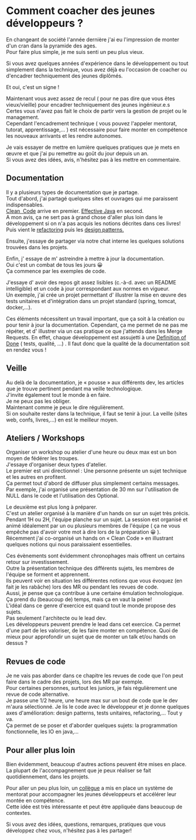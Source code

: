 # Comment coacher des jeunes développeurs ?

En changeant de société l'année dernière j'ai eu l'impression de monter d'un cran dans la pyramide des ages.  
Pour faire plus simple, je me suis senti un peu plus vieux.

Si vous avez quelques années d'expérience dans le développement ou tout simplement dans la technique, vous avez déjà eu l'occasion de coacher ou d'encadrer techniquement des jeunes diplômés.

Et oui, c'est un signe !

Maintenant vous avez assez de recul ( pour ne pas dire que vous êtes vieux/vieille) pour encadrer techniquement des jeunes ingénieur.e.s  
Certes vous n'avez pas fait le choix de partir vers la gestion de projet ou le management.  
Cependant l'encadrement technique ( vous pouvez l'appeler mentorat, tutorat, apprentissage,&#8230; ) est nécessaire pour faire monter en compétence les nouveaux arrivants et les rendre autonomes.

Je vais essayer de mettre en lumière quelques pratiques que je mets en œuvre et que j'ai pu remettre au goût du jour depuis un an.  
Si vous avez des idées, avis, n'hésitez pas à les mettre en commentaire.

## Documentation

Il y a plusieurs types de documentation que je partage.  
Tout d'abord, j'ai partagé quelques sites et ouvrages qui me paraissent indispensables.  
[Clean  Code](https://www.amazon.fr/Clean-Code-Handbook-Software-Craftsmanship/dp/0132350882) arrive en premier. [Effective Java](https://www.amazon.fr/Effective-Java-Joshua-Bloch/dp/0134685997) en second.  
A mon avis, ça ne sert pas à grand chose d'aller plus loin dans le développement si on n'a pas acquis les notions décrites dans ces livres!  
Puis vient le [refactoring](https://www.refactoring.com/) puis les [design patterns.](https://fr.wikipedia.org/wiki/Patron_de_conception)

Ensuite, j'essaye de partager via notre chat interne les quelques solutions trouvées dans les projets.

Enfin, j' essaye de m' astreindre à mettre à jour la documentation.  
Oui c'est un combat de tous les jours 😀  
Ça commence par les exemples de code.

J'essaye d' avoir des repos git assez lisibles (c.-à-d. avec un README intelligible) et un code à jour correspondant aux normes en vigueur.  
Un exemple, j'ai crée un projet permettant d' illustrer la mise en œuvre des tests unitaires et d'intégration dans un projet standard (spring, tomcat, docker,&#8230;).

Ces éléments nécessitent un travail important, que ça soit à la création ou pour tenir à jour la documentation. Cependant, ça me permet de ne pas me répéter, et d' illustrer via un cas pratique ce que j'attends dans les Merge Requests. En effet, chaque développement est assujetti à une [Definition of Done](https://www.scruminc.com/definition-of-done/) ( tests, qualité, &#8230;) . Il faut donc que la qualité de la documentation soit en rendez vous !

## Veille

Au delà de la documentation, je « pousse » aux différents dev, les articles que je trouve pertinent pendant ma veille technologique.  
J'invite également tout le monde à en faire.  
Je ne peux pas les obliger.  
Maintenant comme je peux le dire régulièrement.  
Si on souhaite rester dans la technique, il faut se tenir à jour. La veille (sites web, confs, livres,&#8230;) en est le meilleur moyen.

## Ateliers / Workshops

Organiser un workshop ou atelier d'une heure ou deux max est un bon moyen de fédérer les troupes.  
J'essaye d'organiser deux types d'atelier.  
Le premier est uni directionnel : Une personne présente un sujet technique et les autres en profitent.  
Ça permet tout d'abord de diffuser plus simplement certains messages.  
Par exemple, j'ai organisé une présentation de 30 mn sur l'utilisation de NULL dans le code et l'utilisation des Optional.

Le deuxième est plus long à préparer.  
C'est un atelier organisé à la manière d'un hands on sur un sujet très précis.  
Pendant 1H ou 2H, l'équipe planche sur un sujet. La session est organisé et animé idéalement par un ou plusieurs membres de l'équipe ( ça ne vous empêche pas d'avoir votre mot à dire lors de la préparation 😀 ).  
Récemment j'ai co-organisé un hands on « Clean Code » en illustrant quelques notions qui nous paraissaient essentielles.

Ces évènements sont évidemment chronophages mais offrent un certains retour sur investissement.  
Outre la présentation technique des différents sujets, les membres de l'équipe se forment et apprennent.  
Ils peuvent voir en situation les différentes notions que vous évoquez (en fait je les rabâche) lors des MR ou pendant les revues de code.  
Aussi, je pense que ça contribue à une certaine émulation technologique.  
Ça prend du (beaucoup de) temps, mais ça en vaut la peine!  
L'idéal dans ce genre d'exercice est quand tout le monde propose des sujets.  
Pas seulement l'architecte ou le lead dev.  
Les développeurs peuvent prendre le lead dans cet exercice. Ca permet d'une part de les valoriser, de les faire monter en compétence. Quoi de mieux pour approfondir un sujet que de monter un talk et/ou hands on dessus ?

## Revues de code

Je ne vais pas aborder dans ce chapitre les revues de code que l'on peut faire dans le cadre des projets, lors des MR par exemple.  
Pour certaines personnes, surtout les juniors, je fais régulièrement une revue de code alternative.  
Je passe une 1/2 heure, une heure max sur un bout de code que le dev m'aura sélectionné. Je lis le code avec le développeur et je donne quelques axes d'amélioration: design patterns, tests unitaires, refactoring,&#8230; Tout y va.  
Ça permet de se poser et d'aborder quelques sujets: la programmation fonctionnelle, les IO en java,&#8230;

## Pour aller plus loin

Bien évidemment, beaucoup d'autres actions peuvent être mises en place. La plupart de l'accompagnement que je peux réaliser se fait quotidiennement, dans les projets.

Pour aller un peu plus loin, un [collègue](https://twitter.com/v_pradeilles?lang=fr) a mis en place un système de mentorat pour accompagner les jeunes développeurs et accélérer leur montée en compétence.  
Cette idée est très intéressante et peut être appliquée dans beaucoup de contextes.

Si vous avez des idées, questions, remarques, pratiques que vous développez chez vous, n'hésitez pas à les partager!

